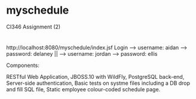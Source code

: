 # myschedule
CI346 Assignment (2)
#
#
#
#
#
http://localhost:8080/myschedule/index.jsf
Login --> username: aidan
      --> password: delaney
      ||
      --> username: jordan
      --> password: ellis
      
      
      
Components:

RESTful Web Application, 
JBOSS.10 with WildFly, 
PostgreSQL back-end, 
Server-side authentication, 
Basic tests on systme files including a DB drop and fill SQL file, 
Static employee colour-coded schedule page.
